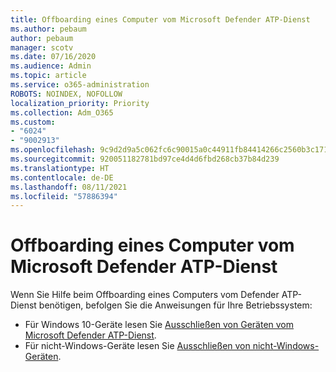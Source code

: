 ```yaml
---
title: Offboarding eines Computer vom Microsoft Defender ATP-Dienst
ms.author: pebaum
author: pebaum
manager: scotv
ms.date: 07/16/2020
ms.audience: Admin
ms.topic: article
ms.service: o365-administration
ROBOTS: NOINDEX, NOFOLLOW
localization_priority: Priority
ms.collection: Adm_O365
ms.custom:
- "6024"
- "9002913"
ms.openlocfilehash: 9c9d2d9a5c062fc6c90015a0c44911fb84414266c2560b3c17116a42d8a58df5
ms.sourcegitcommit: 920051182781bd97ce4d4d6fbd268cb37b84d239
ms.translationtype: HT
ms.contentlocale: de-DE
ms.lasthandoff: 08/11/2021
ms.locfileid: "57886394"
---
```

# <a name="offboarding-machines-from-the-microsoft-defender-atp-service"></a>Offboarding eines Computer vom Microsoft Defender ATP-Dienst

Wenn Sie Hilfe beim Offboarding eines Computers vom Defender ATP-Dienst benötigen, befolgen Sie die Anweisungen für Ihre Betriebssystem:  

- Für Windows 10-Geräte lesen Sie [Ausschließen von Geräten vom Microsoft Defender ATP-Dienst](https://docs.microsoft.com/windows/security/threat-protection/microsoft-defender-atp/offboard-machines#offboard-windows-10-devices).
- Für nicht-Windows-Geräte lesen Sie [Ausschließen von nicht-Windows-Geräten](https://docs.microsoft.com/windows/security/threat-protection/microsoft-defender-atp/configure-endpoints-non-windows#offboard-non-windows-devices).